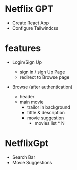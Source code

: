 # Netflix GPT

- Create React App
- Configure Tailwindcss

# features
- Login/Sign Up 
   - sign in / sign Up Page
   - redirect to Browse page

- Browse (after authentication)
   - header
   - main movie
      - trailor in background
      - tittle & description
      - movie suggestion
         - movies list * N


 # NetflixGpt
  - Search Bar
  - Movie Suggestions